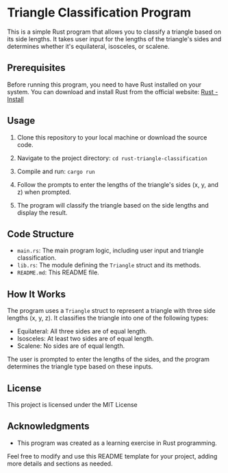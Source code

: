 # Triangle Classification Program

This is a simple Rust program that allows you to classify a triangle based on its side lengths. It takes user input for the lengths of the triangle's sides and determines whether it's equilateral, isosceles, or scalene.

## Prerequisites

Before running this program, you need to have Rust installed on your system. You can download and install Rust from the official website: [Rust - Install](https://www.rust-lang.org/tools/install)

## Usage

1. Clone this repository to your local machine or download the source code.
2. Navigate to the project directory: `cd rust-triangle-classification`
3. Compile and run: `cargo run`
4. Follow the prompts to enter the lengths of the triangle's sides (x, y, and z) when prompted.

5. The program will classify the triangle based on the side lengths and display the result.

## Code Structure

- `main.rs`: The main program logic, including user input and triangle classification.
- `lib.rs`: The module defining the `Triangle` struct and its methods.
- `README.md`: This README file.

## How It Works

The program uses a `Triangle` struct to represent a triangle with three side lengths (x, y, z). It classifies the triangle into one of the following types:

- Equilateral: All three sides are of equal length.
- Isosceles: At least two sides are of equal length.
- Scalene: No sides are of equal length.

The user is prompted to enter the lengths of the sides, and the program determines the triangle type based on these inputs.

## License

This project is licensed under the MIT License

## Acknowledgments

- This program was created as a learning exercise in Rust programming.

Feel free to modify and use this README template for your project, adding more details and sections as needed.